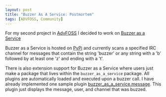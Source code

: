 ```yaml
---
layout: post
title: "Buzzer As A Service: Postmortem"
tags: [ADVFOSS, Community]
---
```

For my second project in [AdvFOSS](http://advfoss-ritigm.rhcloud.com) I decided
to work on [Buzzer as a Service](https://github.com/liam-middlebrook/buzzer-as-a-service)

Buzzer as a Service is hosted on [PyPi](https://pypi.python.org/pypi/buzzer_as_a_service/)
and currently scans a specified IRC channel for messages that contain the string 'buzzer'
or any string with a 'b' followed by at least one 'z' and ending with a 't'.

There is also extension support for Buzzer as a Service where users just
make a package that lives within the `buzzer_as_a_service` package.
All plugins are automatically loaded and executed upon a buzzer call.
I have already implemented one sample plugin
[buzzer_as_a_service.message](https://pypi.python.org/pypi/buzzer_as_a_service.message/).
This plugin just displays the message, user, and channel that was buzzed.
